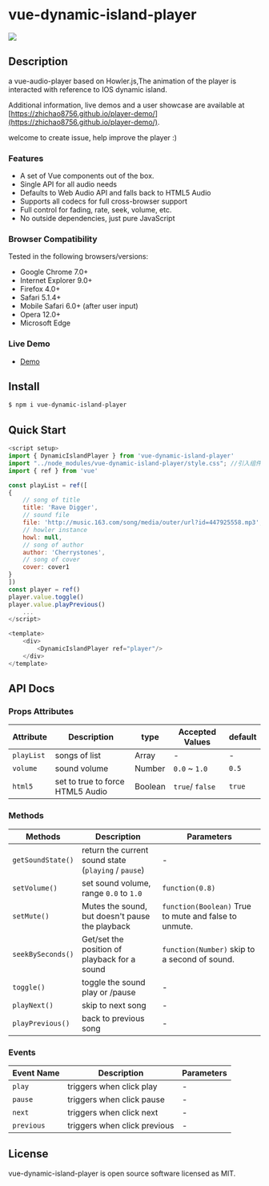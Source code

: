 # vue-dynamic-island-player
<img src="https://m1.im5i.com/2022/10/27/UV9VR3.gif">

## Description
a vue-audio-player based on Howler.js,The animation of the player is interacted with reference to IOS dynamic island.

Additional information, live demos and a user showcase are available at [https://zhichao8756.github.io/player-demo/](https://zhichao8756.github.io/player-demo/).

welcome to create issue, help improve the player :)

### Features
* A set of Vue components out of the box.
* Single API for all audio needs
* Defaults to Web Audio API and falls back to HTML5 Audio
* Supports all codecs for full cross-browser support
* Full control for fading, rate, seek, volume, etc.
* No outside dependencies, just pure JavaScript

### Browser Compatibility
Tested in the following browsers/versions:
* Google Chrome 7.0+
* Internet Explorer 9.0+
* Firefox 4.0+
* Safari 5.1.4+
* Mobile Safari 6.0+ (after user input)
* Opera 12.0+
* Microsoft Edge

### Live Demo
* [Demo](https://zhichao8756.github.io/player-demo/)

## Install

```bash
$ npm i vue-dynamic-island-player
```
## Quick Start
```javascript
<script setup>
import { DynamicIslandPlayer } from 'vue-dynamic-island-player'
import "../node_modules/vue-dynamic-island-player/style.css"; //引入组件样式
import { ref } from 'vue'

const playList = ref([
{
    // song of title
    title: 'Rave Digger',
    // sound file
    file: 'http://music.163.com/song/media/outer/url?id=447925558.mp3',
    // howler instance
    howl: null,
    // song of author
    author: 'Cherrystones',
    // song of cover
    cover: cover1
}
])
const player = ref()
player.value.toggle()
player.value.playPrevious()
    ...
</script>

<template>
    <div>
        <DynamicIslandPlayer ref="player"/>
    </div>
</template>


```
## API Docs
### Props Attributes
| Attribute  | Description                      | type    | Accepted Values | default |
|------------|----------------------------------|---------|-----------------|---------|
| `playList` | songs of list                    | Array   | -               | -       |
| `volume`   | sound volume                     | Number  | `0.0` ~ `1.0`   | `0.5 `  |
| `html5`    | set to true to force HTML5 Audio | Boolean | `true`/ `false` | `true ` |

### Methods
| Methods           | Description                                          | Parameters                                            |
|-------------------|------------------------------------------------------|-------------------------------------------------------|
| `getSoundState()` | return the current sound state (`playing` / `pause`) | -                                                     |
| `setVolume()`     | set sound volume, range `0.0` to `1.0 `              | `function(0.8)`                                       |
| `setMute() `      | Mutes the sound, but doesn't pause the playback      | `function(Boolean)` True to mute and false to unmute. |
| `seekBySeconds()` | Get/set the position of playback for a sound         | `function(Number)` skip to a second of sound.         |
| `toggle()`        | toggle the sound play or /pause                      | -                                                     |
| `playNext()`      | skip to next song                                    | -                                                     |
| `playPrevious()`  | back to previous song                                | -                                                     |

### Events
| Event Name	 | Description                  | Parameters |
|-------------|------------------------------|------------|
| `play`      | triggers when click play     | -          |
| `pause`     | triggers when click pause    | -          |
| `next`      | triggers when click next     | -          |
| `previous`  | triggers when click previous | -          |

## License

vue-dynamic-island-player is open source software licensed as MIT.
